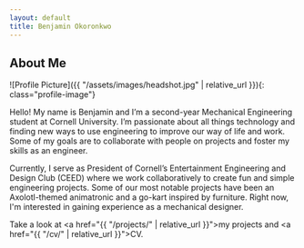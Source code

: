 ```yaml
---
layout: default
title: Benjamin Okoronkwo
---
```


## About Me

![Profile Picture]({{ "/assets/images/headshot.jpg" | relative_url }}){: class="profile-image"}

 
Hello! My name is Benjamin and I’m a second-year Mechanical Engineering student at Cornell University. I’m passionate about all things technology and finding new ways to use engineering to improve our way of life and work. Some of my goals are to collaborate with people on projects and foster my skills as an engineer.

Currently, I serve as President of Cornell’s Entertainment Engineering and Design Club (CEED) where we work collaboratively to create fun and simple engineering projects. Some of our most notable projects have been an Axolotl-themed animatronic and a go-kart inspired by furniture. Right now, I'm interested in gaining experience as a mechanical designer.

Take a look at <a href="{{ "/projects/" | relative_url }}">my projects</a> and <a href="{{ "/cv/" | relative_url }}">CV</a>.
